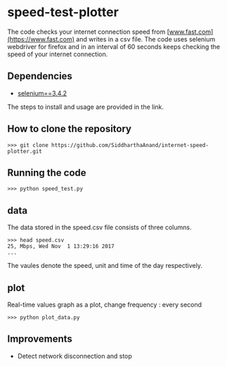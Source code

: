 # speed-test-plotter
The code checks your internet connection speed from [www.fast.com](https://www.fast.com) and 
writes in a csv file. The code uses selenium webdriver for firefox and in an interval of 60 seconds 
keeps checking the speed of your internet connection.

## Dependencies
* [selenium==3.4.2](http://selenium-python.readthedocs.io/)

The steps to install and usage are provided in the link.

## How to clone the repository
```
>>> git clone https://github.com/SiddharthaAnand/internet-speed-plotter.git
```

## Running the code
```
>>> python speed_test.py
```

## data
The data stored in the speed.csv file consists of three columns.
```
>>> head speed.csv
25, Mbps, Wed Nov  1 13:29:16 2017
...
```
The vaules denote the speed, unit and time of the day respectively.

## plot
Real-time values graph as a plot, change frequency : every second
```
>>> python plot_data.py
```

## Improvements
* Detect network disconnection and stop
